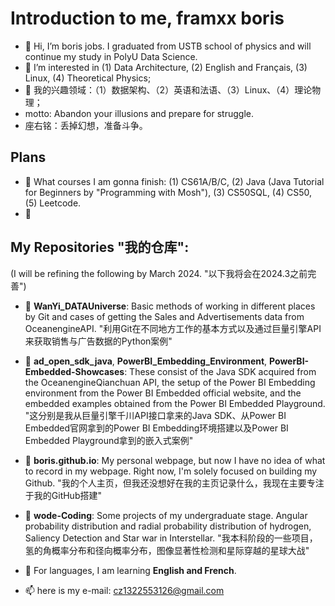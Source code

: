 # Introduction to me, framxx boris
- 👋 Hi, I’m boris jobs. I graduated from USTB school of physics and will continue my study in PolyU Data Science.
- 👀 I’m interested in (1) Data Architecture, (2) English and Français, (3) Linux, (4) Theoretical Physics;
- 👀 我的兴趣领域：（1）数据架构、（2）英语和法语、（3）Linux、（4）理论物理；
- motto: Abandon your illusions and prepare for struggle.
- 座右铭：丢掉幻想，准备斗争。

## Plans
- 🌱 What courses I am gonna finish: (1) CS61A/B/C, (2) Java (Java Tutorial for Beginners by "Programming with Mosh"), (3) CS50SQL, (4) CS50, (5) Leetcode.
- 🌱 

## My Repositories "我的仓库":
(I will be refining the following by March 2024. "以下我将会在2024.3之前完善")
- 🚀 **WanYi_DATAUniverse**: Basic methods of working in different places by Git and cases of getting the Sales and Advertisements data from OceanengineAPI. "利用Git在不同地方工作的基本方式以及通过巨量引擎API来获取销售与广告数据的Python案例"
- 🚀 **ad_open_sdk_java**, **PowerBI_Embedding_Environment**, **PowerBI-Embedded-Showcases**: These consist of the Java SDK acquired from the OceanengineQianchuan API, the setup of the Power BI Embedding environment from the Power BI Embedded official website, and the embedded examples obtained from the Power BI Embedded Playground. "这分别是我从巨量引擎千川API接口拿来的Java SDK、从Power BI Embedded官网拿到的Power BI Embedding环境搭建以及Power BI Embedded Playground拿到的嵌入式案例"

- 🚀 **boris.github.io**: My personal webpage, but now I have no idea of what to record in my webpage. Right now, I'm solely focused on building my Github. "我的个人主页，但我还没想好在我的主页记录什么，我现在主要专注于我的GitHub搭建"
- 🚀 **wode-Coding**: Some projects of my undergraduate stage. Angular probability distribution and radial probability distribution of hydrogen, Saliency Detection and Star war in Interstellar. "我本科阶段的一些项目，氢的角概率分布和径向概率分布，图像显著性检测和星际穿越的星球大战"

- 💞️ For languages, I am learning **English and French**.

- 📫 here is my e-mail: cz1322553126@gmail.com

<!---
Boris-Jobs/Boris-Jobs is a ✨ special ✨ repository because its `README.md` (this file) appears on your GitHub profile.
You can click the Preview link to take a look at your changes.
--->
